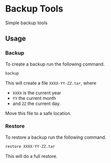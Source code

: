 # Backup Tools
Simple backup tools

## Usage

### Backup
To create a backup run the following command.
```sh
backup
```
This will create a file `XXXX-YY-ZZ.tar`, where
- `XXXX` is the current year
- `YY` the current month
- and `ZZ` the current day.

Move this file to a safe location.

### Restore
To restore a backup run the following command.
```sh
restore XXXX-YY-ZZ.tar
```
This will do a full restore.

